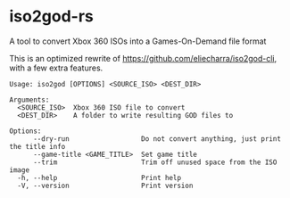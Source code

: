 # iso2god-rs
A tool to convert Xbox 360 ISOs into a Games-On-Demand file format

This is an optimized rewrite of https://github.com/eliecharra/iso2god-cli, with a few extra features.

```
Usage: iso2god [OPTIONS] <SOURCE_ISO> <DEST_DIR>

Arguments:
  <SOURCE_ISO>  Xbox 360 ISO file to convert
  <DEST_DIR>    A folder to write resulting GOD files to

Options:
      --dry-run                  Do not convert anything, just print the title info
      --game-title <GAME_TITLE>  Set game title
      --trim                     Trim off unused space from the ISO image
  -h, --help                     Print help
  -V, --version                  Print version
```
